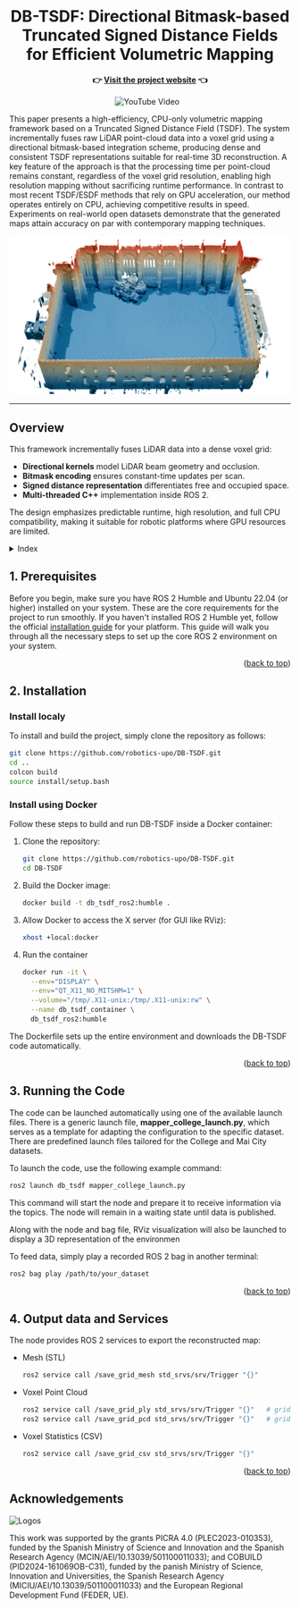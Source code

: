 <h1 align="center"><a href="https://arxiv.org/html/2509.20081v1" style="text-decoration:none;color:inherit;">DB-TSDF: Directional Bitmask-based Truncated Signed Distance Fields for Efficient Volumetric Mapping</a></h1>

<p align="center">
<strong>👉 <a href="https://robotics-upo.github.io/DB-TSDF/">Visit the project website</a> 👈</strong>
</p>

<div align="center">
  <a href="https://youtu.be/P4Hx4bD1OmM" 
     style="display: inline-block; margin-right: 10px; text-decoration: none; vertical-align: middle;">
    <img src="https://img.shields.io/badge/YouTube-Video-red?logo=youtube" alt="YouTube Video">
  </a>
</div>


This paper presents a high-efficiency, CPU-only volumetric mapping framework based on a Truncated Signed Distance Field (TSDF). The system incrementally fuses raw LiDAR point-cloud data into a voxel grid using a directional bitmask-based integration scheme, producing dense and consistent TSDF representations suitable for real-time 3D reconstruction. A key feature of the approach is that the processing time per point-cloud remains constant, regardless of the voxel grid resolution, enabling high resolution mapping without sacrificing runtime performance. In contrast to most recent TSDF/ESDF methods that rely on GPU acceleration, our method operates entirely on CPU, achieving competitive results in speed. Experiments on real-world open datasets demonstrate that the generated maps attain accuracy on par with contemporary mapping techniques. 

![Example reconstruction](media/college_tittle.png)

---

## Overview

This framework incrementally fuses LiDAR data into a dense voxel grid:  
- **Directional kernels** model LiDAR beam geometry and occlusion.  
- **Bitmask encoding** ensures constant-time updates per scan.  
- **Signed distance representation** differentiates free and occupied space.  
- **Multi-threaded C++** implementation inside ROS 2.  

The design emphasizes predictable runtime, high resolution, and full CPU compatibility, making it suitable for robotic platforms where GPU resources are limited.

<details>
  <summary>Index</summary>

- [1. Prerequisites](#1-prerequisites)
- [2. Installation](#2-installation)
  - [2.1 Install Locally](#21-install-locally)
  - [2.2 Install Using Docker](#22-install-using-docker)
- [3. Running the Code](#3-running-the-code)
- [4. Output Data and Services](#4-output-data-and-services)
</details>


## 1. Prerequisites

Before you begin, make sure you have ROS 2 Humble and Ubuntu 22.04 (or higher) installed on your system. These are the core requirements for the project to run smoothly. If you haven't installed ROS 2 Humble yet, follow the official [installation guide](https://docs.ros.org/en/humble/Installation.html) for your platform. This guide will walk you through all the necessary steps to set up the core ROS 2 environment on your system. 


<p align="right">(<a href="#readme-top">back to top</a>)</p> 

## 2. Installation

### Install localy
To install and build the project, simply clone the repository as follows:

   ```bash
   git clone https://github.com/robotics-upo/DB-TSDF.git
   cd ..
   colcon build
   source install/setup.bash
   ```

### Install using Docker
Follow these steps to build and run DB-TSDF inside a Docker container:
1. Clone the repository:
    ```bash
    git clone https://github.com/robotics-upo/DB-TSDF.git
    cd DB-TSDF
    ```

2. Build the Docker image:
    ```bash
    docker build -t db_tsdf_ros2:humble .
    ```

3. Allow Docker to access the X server (for GUI like RViz):
    ```bash
    xhost +local:docker
    ```

4. Run the container
    ```bash
    docker run -it \
      --env="DISPLAY" \
      --env="QT_X11_NO_MITSHM=1" \
      --volume="/tmp/.X11-unix:/tmp/.X11-unix:rw" \
      --name db_tsdf_container \
      db_tsdf_ros2:humble
    ```
The Dockerfile sets up the entire environment and downloads the DB-TSDF code automatically.


<p align="right">(<a href="#readme-top">back to top</a>)</p> 

## 3. Running the Code

The code can be launched automatically using one of the available launch files. There is a generic launch file, **mapper_college_launch.py**, which serves as a template for adapting the configuration to the specific dataset. There are predefined launch files tailored for the College and Mai City datasets.

To launch the code, use the following example command:
   ```bash
   ros2 launch db_tsdf mapper_college_launch.py
   ```
This command will start the node and prepare it to receive information via the topics. The node will remain in a waiting state until data is published. 

Along with the node and bag file, RViz visualization will also be launched to display a 3D representation of the environmen

To feed data, simply play a recorded ROS 2 bag in another terminal:
   ```bash
   ros2 bag play /path/to/your_dataset
   ```

<p align="right">(<a href="#readme-top">back to top</a>)</p> 


## 4. Output data and Services

The node provides ROS 2 services to export the reconstructed map:
- Mesh (STL)
   ```bash
   ros2 service call /save_grid_mesh std_srvs/srv/Trigger "{}"
   ```
- Voxel Point Cloud
   ```bash
   ros2 service call /save_grid_ply std_srvs/srv/Trigger "{}"   # grid_data.ply
   ros2 service call /save_grid_pcd std_srvs/srv/Trigger "{}"   # grid_data.pcd
   ```
- Voxel Statistics (CSV)
   ```bash
   ros2 service call /save_grid_csv std_srvs/srv/Trigger "{}"
    ```

<p align="right">(<a href="#readme-top">back to top</a>)</p> 


## Acknowledgements

![Logos](media/fondos_proyectos.png)

This work was supported by the grants PICRA 4.0 (PLEC2023-010353), funded by the Spanish Ministry of Science and Innovation and the Spanish Research Agency (MCIN/AEI/10.13039/501100011033); and COBUILD (PID2024-161069OB-C31), funded by the  panish Ministry of Science, Innovation and Universities, the Spanish Research Agency (MICIU/AEI/10.13039/501100011033) and the European Regional Development Fund (FEDER, UE).
